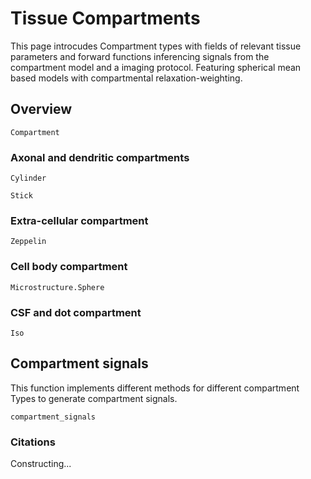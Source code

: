 # Tissue Compartments

This page introcudes Compartment types with fields of relevant tissue parameters and forward functions 
inferencing signals from the compartment model and a imaging protocol. Featuring spherical mean based models with compartmental relaxation-weighting.

## Overview

```@docs
Compartment
```

### Axonal and dendritic compartments 

```@docs
Cylinder
```

```@docs
Stick
```

### Extra-cellular compartment

```@docs
Zeppelin
```

### Cell body compartment

```@docs
Microstructure.Sphere
```

### CSF and dot compartment

```@docs
Iso
```

## Compartment signals
This function implements different methods for different compartment Types to generate compartment signals.

```@docs
compartment_signals
```

### Citations
Constructing...